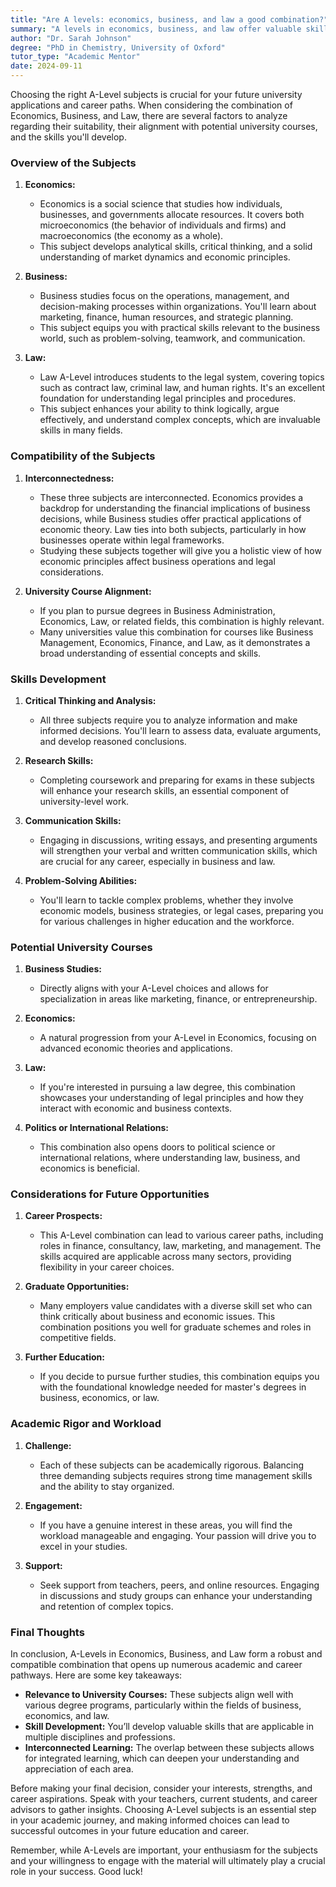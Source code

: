 ```yaml
---
title: "Are A levels: economics, business, and law a good combination?"
summary: "A levels in economics, business, and law offer valuable skills and align well with various university courses, making them a strong subject combination."
author: "Dr. Sarah Johnson"
degree: "PhD in Chemistry, University of Oxford"
tutor_type: "Academic Mentor"
date: 2024-09-11
---
```


Choosing the right A-Level subjects is crucial for your future university applications and career paths. When considering the combination of Economics, Business, and Law, there are several factors to analyze regarding their suitability, their alignment with potential university courses, and the skills you'll develop. 

### Overview of the Subjects

1. **Economics:**
   - Economics is a social science that studies how individuals, businesses, and governments allocate resources. It covers both microeconomics (the behavior of individuals and firms) and macroeconomics (the economy as a whole).
   - This subject develops analytical skills, critical thinking, and a solid understanding of market dynamics and economic principles. 

2. **Business:**
   - Business studies focus on the operations, management, and decision-making processes within organizations. You'll learn about marketing, finance, human resources, and strategic planning.
   - This subject equips you with practical skills relevant to the business world, such as problem-solving, teamwork, and communication.

3. **Law:**
   - Law A-Level introduces students to the legal system, covering topics such as contract law, criminal law, and human rights. It's an excellent foundation for understanding legal principles and procedures.
   - This subject enhances your ability to think logically, argue effectively, and understand complex concepts, which are invaluable skills in many fields.

### Compatibility of the Subjects

1. **Interconnectedness:**
   - These three subjects are interconnected. Economics provides a backdrop for understanding the financial implications of business decisions, while Business studies offer practical applications of economic theory. Law ties into both subjects, particularly in how businesses operate within legal frameworks.
   - Studying these subjects together will give you a holistic view of how economic principles affect business operations and legal considerations.

2. **University Course Alignment:**
   - If you plan to pursue degrees in Business Administration, Economics, Law, or related fields, this combination is highly relevant. 
   - Many universities value this combination for courses like Business Management, Economics, Finance, and Law, as it demonstrates a broad understanding of essential concepts and skills.

### Skills Development

1. **Critical Thinking and Analysis:**
   - All three subjects require you to analyze information and make informed decisions. You'll learn to assess data, evaluate arguments, and develop reasoned conclusions.
  
2. **Research Skills:**
   - Completing coursework and preparing for exams in these subjects will enhance your research skills, an essential component of university-level work.

3. **Communication Skills:**
   - Engaging in discussions, writing essays, and presenting arguments will strengthen your verbal and written communication skills, which are crucial for any career, especially in business and law.

4. **Problem-Solving Abilities:**
   - You'll learn to tackle complex problems, whether they involve economic models, business strategies, or legal cases, preparing you for various challenges in higher education and the workforce.

### Potential University Courses

1. **Business Studies:**
   - Directly aligns with your A-Level choices and allows for specialization in areas like marketing, finance, or entrepreneurship.

2. **Economics:**
   - A natural progression from your A-Level in Economics, focusing on advanced economic theories and applications.

3. **Law:**
   - If you're interested in pursuing a law degree, this combination showcases your understanding of legal principles and how they interact with economic and business contexts.

4. **Politics or International Relations:**
   - This combination also opens doors to political science or international relations, where understanding law, business, and economics is beneficial.

### Considerations for Future Opportunities

1. **Career Prospects:**
   - This A-Level combination can lead to various career paths, including roles in finance, consultancy, law, marketing, and management. The skills acquired are applicable across many sectors, providing flexibility in your career choices.

2. **Graduate Opportunities:**
   - Many employers value candidates with a diverse skill set who can think critically about business and economic issues. This combination positions you well for graduate schemes and roles in competitive fields.

3. **Further Education:**
   - If you decide to pursue further studies, this combination equips you with the foundational knowledge needed for master's degrees in business, economics, or law.

### Academic Rigor and Workload

1. **Challenge:**
   - Each of these subjects can be academically rigorous. Balancing three demanding subjects requires strong time management skills and the ability to stay organized.

2. **Engagement:**
   - If you have a genuine interest in these areas, you will find the workload manageable and engaging. Your passion will drive you to excel in your studies.

3. **Support:**
   - Seek support from teachers, peers, and online resources. Engaging in discussions and study groups can enhance your understanding and retention of complex topics.

### Final Thoughts

In conclusion, A-Levels in Economics, Business, and Law form a robust and compatible combination that opens up numerous academic and career pathways. Here are some key takeaways:

- **Relevance to University Courses:** These subjects align well with various degree programs, particularly within the fields of business, economics, and law.
- **Skill Development:** You’ll develop valuable skills that are applicable in multiple disciplines and professions.
- **Interconnected Learning:** The overlap between these subjects allows for integrated learning, which can deepen your understanding and appreciation of each area.

Before making your final decision, consider your interests, strengths, and career aspirations. Speak with your teachers, current students, and career advisors to gather insights. Choosing A-Level subjects is an essential step in your academic journey, and making informed choices can lead to successful outcomes in your future education and career. 

Remember, while A-Levels are important, your enthusiasm for the subjects and your willingness to engage with the material will ultimately play a crucial role in your success. Good luck!
    